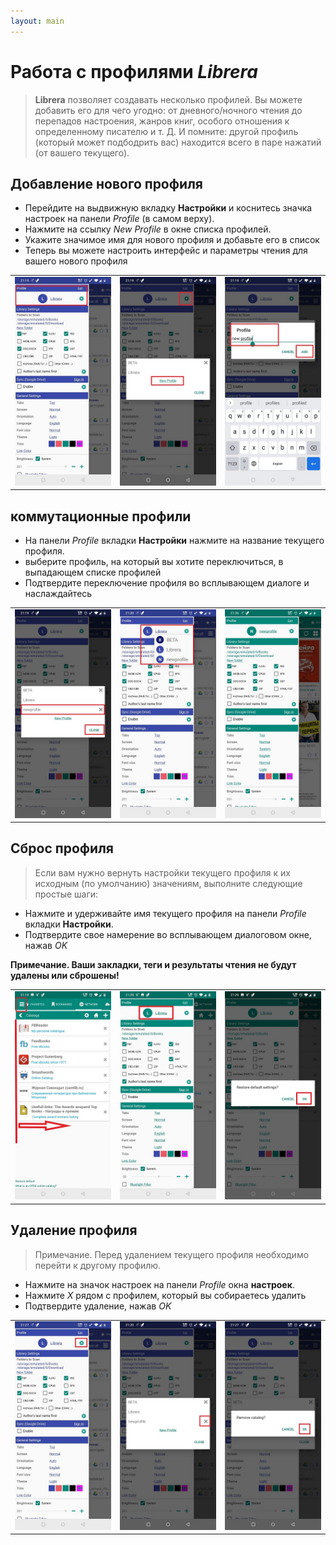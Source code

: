 ```yaml
---
layout: main
---
```


# Работа с профилями _Librera_

> **Librera** позволяет создавать несколько профилей. Вы можете добавить его для чего угодно: от дневного/ночного чтения до перепадов настроения, жанров книг, особого отношения к определенному писателю и т. Д.
> И помните: другой профиль (который может подбодрить вас) находится всего в паре нажатий (от вашего текущего).


## Добавление нового профиля
* Перейдите на выдвижную вкладку **Настройки** и коснитесь значка настроек на панели _Profile_ (в самом верху).
* Нажмите на ссылку _New Profile_ в окне списка профилей.
* Укажите значимое имя для нового профиля и добавьте его в список
* Теперь вы можете настроить интерфейс и параметры чтения для вашего нового профиля

||||
|-|-|-|
|![](1.jpg)|![](2.jpg)|![](3.jpg)|

## коммутационные профили
* На панели _Profile_ вкладки **Настройки** нажмите на название текущего профиля.
* выберите профиль, на который вы хотите переключиться, в выпадающем списке профилей
* Подтвердите переключение профиля во всплывающем диалоге и наслаждайтесь

||||
|-|-|-|
|![](4.jpg)|![](5.jpg)|![](6.jpg)|

## Сброс профиля
> Если вам нужно вернуть настройки текущего профиля к их исходным (по умолчанию) значениям, выполните следующие простые шаги:
* Нажмите и удерживайте имя текущего профиля на панели _Profile_ вкладки **Настройки**.
* Подтвердите свое намерение во всплывающем диалоговом окне, нажав _OK_

**Примечание. Ваши закладки, теги и результаты чтения не будут удалены или сброшены!**

||||
|-|-|-|
|![](19.jpg)|![](20.jpg)|![](21.jpg)|

## Удаление профиля
> Примечание. Перед удалением текущего профиля необходимо перейти к другому профилю.

* Нажмите на значок настроек на панели _Profile_ окна **настроек**.
* Нажмите _X_ рядом с профилем, который вы собираетесь удалить
* Подтвердите удаление, нажав _OK_

||||
|-|-|-|
|![](7.jpg)|![](8.jpg)|![](9.jpg)|
